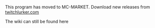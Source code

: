 This program has moved to MC-MARKET.
Download new releases from [twitchlurker.com](https://www.twitchlurker.com)

The wiki can still be found here

